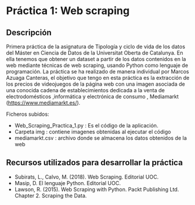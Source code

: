 # Práctica 1: Web scraping
## Descripción

Primera práctica de la asignatura de Tipología y ciclo de vida de los datos del Máster en Ciencia de Datos de la Universitat Oberta de Catalunya. En ella tenemos que obtener un dataset a partir de los datos contenidos en la web mediante técnicas de web scraping, usando Python como lenguaje de programación. La práctica se ha realizado de manera individual por Marcos Azuaga Canteras,  el objetivo que tengo en esta práctica es la extracción de los precios de videojuegos de la página web con una imagen asociada de una conocida cadena de establecimientos dedicada a la venta de electrodomésticos ,informática y electrónica de consumo , Mediamarkt (https://www.mediamarkt.es/).

Ficheros subidos:
- Web_Scraping_Practica_1.py : Es el código de la aplicación.
- Carpeta img : contiene imagenes obtenidas al ejecutar el código
- mediamarkt.csv : archivo donde se almacena los datos obtenidos de la web

## Recursos utilizados para desarrollar la práctica
- Subirats, L., Calvo, M. (2018). Web Scraping. Editorial UOC.
- Masip, D. El lenguaje Python. Editorial UOC.
- Lawson, R. (2015). Web Scraping with Python. Packt Publishing Ltd. Chapter 2. Scraping the Data.
